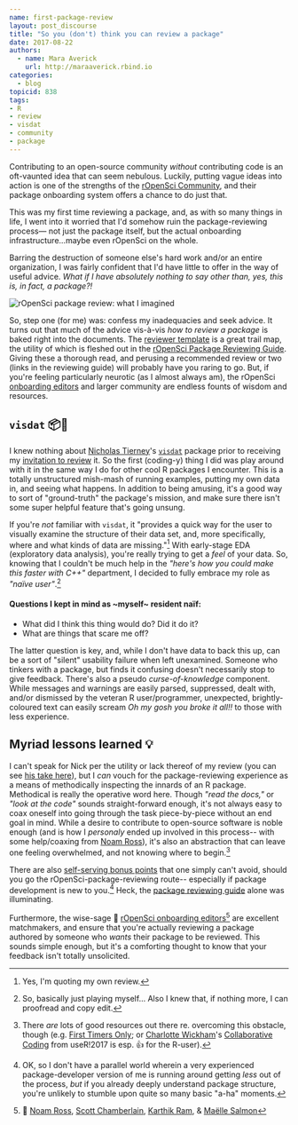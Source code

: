 ```yaml
---
name: first-package-review
layout: post_discourse
title: "So you (don't) think you can review a package"
date: 2017-08-22
authors:
  - name: Mara Averick
    url: http://maraaverick.rbind.io
categories:
  - blog
topicid: 838
tags:
- R
- review
- visdat
- community
- package
---
```


Contributing to an open-source community _without_ contributing code is an oft-vaunted idea that can seem nebulous. Luckily, putting vague ideas into action is one of the strengths of the [rOpenSci Community](https://ropensci.org/community/), and their package onboarding system offers a chance to do just that.

This was my first time reviewing a package, and, as with so many things in life, I went into it worried that I'd somehow ruin the package-reviewing process— not just the package itself, but the actual onboarding infrastructure...maybe even rOpenSci on the whole.

Barring the destruction of someone else's hard work and/or an entire organization, I was fairly confident that I'd have little to offer in the way of useful advice. _What if I have absolutely nothing to say other than, yes, this is, in fact, a package?!_

![rOpenSci package review: what I imagined](http://i.imgur.com/37hukmgl.png)

So, step one (for me) was: confess my inadequacies and seek advice. It turns out that much of the advice vis-à-vis _how to review a package_ is baked right into the documents. The [reviewer template](https://github.com/ropensci/onboarding/blob/master/reviewer_template.md) is a great trail map, the utility of which is fleshed out in the [rOpenSci Package Reviewing Guide](https://github.com/ropensci/onboarding/blob/master/reviewing_guide.md). Giving these a thorough read, and perusing a recommended review or two (links in the reviewing guide) will probably have you raring to go. But, if you're feeling particularly neurotic (as I almost always am), the rOpenSci [onboarding editors](https://github.com/ropensci/onboarding#-editors-and-reviewers) and larger community are endless founts of wisdom and resources.

## `visdat` 📦👀

I knew nothing about [Nicholas Tierney](https://github.com/njtierney)'s [`visdat`](http://visdat.njtierney.com/) package prior to receiving my [invitation to review](https://github.com/ropensci/onboarding/issues/87#issuecomment-270428584) it. So the first (coding-y) thing I did was play around with it in the same way I do for other cool R packages I encounter. This is a totally unstructured mish-mash of running examples, putting my own data in, and seeing what happens. In addition to being amusing, it's a good way to sort of "ground-truth" the package's mission, and make sure there isn't some super helpful feature that's going unsung.

If you're _not_ familiar with `visdat`, it "provides a quick way for the user to visually examine the structure of their data set, and, more specifically, where and what kinds of data are missing."[^1] With early-stage EDA (exploratory data analysis), you're really trying to get a _feel_ of your data. So, knowing that I couldn't be much help in the _"here's how you could make this faster with C++"_ department, I decided to fully embrace my role as _"naïve user"_.[^2]

#### Questions I kept in mind as ~myself~ resident naïf:
* What did I think this thing would do? Did it do it?
* What are things that scare me off?

The latter question is key, and, while I don't have data to back this up, can be a sort of "silent" usability failure when left unexamined. Someone who tinkers with a package, but finds it confusing doesn't necessarily stop to give feedback. There's also a pseudo _curse-of-knowledge_ component. While messages and warnings are easily parsed, suppressed, dealt with, and/or dismissed by the veteran R user/programmer, unexpected, brightly-coloured text can easily scream _Oh my gosh you broke it all!!_ to those with less experience.

## Myriad lessons learned 💡

I can't speak for Nick per the utility or lack thereof of my review (you can see [his take here](URL)), but I _can_ vouch for the package-reviewing experience as a means of methodically inspecting the innards of an R package. Methodical is really the operative word here. Though _"read the docs,"_ or _"look at the code"_ sounds straight-forward enough, it's not always easy to coax oneself into going through the task piece-by-piece without an end goal in mind. While a desire to contribute to open-source software is noble enough (and is how I _personaly_ ended up involved in this process-- with some help/coaxing from [Noam Ross](https://twitter.com/noamross)), it's also an abstraction that can leave one feeling overwhelmed, and not knowing where to begin.[^3]

There are also [self-serving bonus points](https://github.com/ropensci/onboarding#why-review-packages-for-ropensci) that one simply can't avoid, should you go the rOpenSci-package-reviewing route-- especially if package development is new to you.[^4] Heck, the [package reviewing guide](https://github.com/ropensci/onboarding/blob/master/reviewing_guide.md) alone was illuminating.

Furthermore, the wise-sage 🦉 [rOpenSci onboarding editors](https://github.com/ropensci/onboarding#associate-editors)[^5] are excellent matchmakers, and ensure that you're actually reviewing a package authored by someone who _wants_ their package to be reviewed. This sounds simple enough, but it's a comforting thought to know that your feedback isn't totally unsolicited.

[^1]: Yes, I'm quoting my own review.

[^2]: So, basically just playing myself... Also I knew that, if nothing more, I can proofread and copy edit.

[^3]: There _are_ lots of good resources out there re. overcoming this obstacle, though (e.g. [First Timers Only](http://www.firsttimersonly.com/); or [Charlotte Wickham](https://twitter.com/cvwickham)'s [Collaborative Coding](http://cwick.co.nz/talks/collab-code-user17/#/) from useR!2017 is esp. 👍 for the R-user).

[^4]: OK, so I don't have a parallel world wherein a very experienced package-developer version of me is running around getting _less_ out of the process, _but_ if you already deeply understand package structure, you're unlikely to stumble upon quite so many basic "a-ha" moments.

[^5]: 👋 [Noam Ross](https://github.com/noamross), [Scott Chamberlain](https://github.com/sckott), [Karthik Ram](https://github.com/karthik), & [Maëlle Salmon](https://github.com/maelle)
